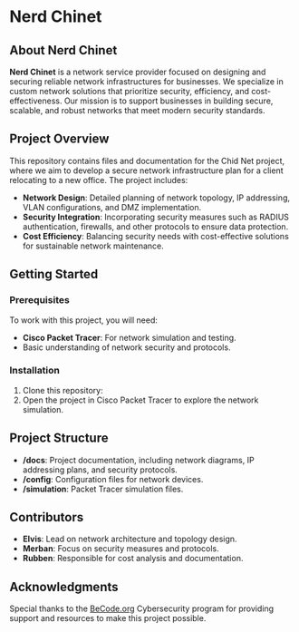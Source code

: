 # Nerd Chinet

## About Nerd Chinet
**Nerd Chinet** is a network service provider focused on designing and securing reliable network infrastructures for businesses. We specialize in custom network solutions that prioritize security, efficiency, and cost-effectiveness. Our mission is to support businesses in building secure, scalable, and robust networks that meet modern security standards.

## Project Overview
This repository contains files and documentation for the Chid Net project, where we aim to develop a secure network infrastructure plan for a client relocating to a new office. The project includes:
- **Network Design**: Detailed planning of network topology, IP addressing, VLAN configurations, and DMZ implementation.
- **Security Integration**: Incorporating security measures such as RADIUS authentication, firewalls, and other protocols to ensure data protection.
- **Cost Efficiency**: Balancing security needs with cost-effective solutions for sustainable network maintenance.

## Getting Started
### Prerequisites
To work with this project, you will need:
- **Cisco Packet Tracer**: For network simulation and testing.
- Basic understanding of network security and protocols.

### Installation
1. Clone this repository:
2. Open the project in Cisco Packet Tracer to explore the network simulation.

## Project Structure
- **/docs**: Project documentation, including network diagrams, IP addressing plans, and security protocols.
- **/config**: Configuration files for network devices.
- **/simulation**: Packet Tracer simulation files.

## Contributors
- **Elvis**: Lead on network architecture and topology design.
- **Merban**: Focus on security measures and protocols.
- **Rubben**: Responsible for cost analysis and documentation.

## Acknowledgments
Special thanks to the [BeCode.org](https://becode.org) Cybersecurity program for providing support and resources to make this project possible.
